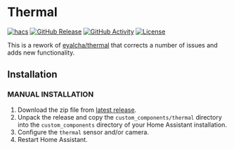 # Thermal

[![hacs][hacsbadge]][hacs]
[![GitHub Release][releases-shield]][releases]
[![GitHub Activity][commits-shield]][commits]
[![License][license-shield]](LICENSE)

This is a rework of [eyalcha/thermal](https://github.com/eyalcha/thermal) that corrects a number of issues and adds new functionality.

## Installation

### MANUAL INSTALLATION

1. Download the zip file from
   [latest release](https://github.com/TheRealWaldo/thermal/releases/latest).
2. Unpack the release and copy the `custom_components/thermal` directory
   into the `custom_components` directory of your Home Assistant
   installation.
3. Configure the `thermal` sensor and/or camera.
4. Restart Home Assistant.

[commits]: https://github.com/TheRealWaldo/thermal/commits/main
[commits-shield]: https://img.shields.io/github/commit-activity/m/therealwaldo/thermal?style=for-the-badge
[license-shield]: https://img.shields.io/github/license/therealwaldo/thermal.svg?style=for-the-badge
[hacs]: https://github.com/custom-components/hacs
[hacsbadge]: https://img.shields.io/badge/HACS-Custom-orange.svg?style=for-the-badge
[releases-shield]: https://img.shields.io/github/v/release/therealwaldo/thermal?include_prereleases&style=for-the-badge
[releases]: https://github.com/TheRealWaldo/thermal/releases